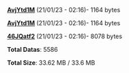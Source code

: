 [**AvjYtd1M**](/data/AvjYtd1M.txt) (21/01/23 - 02:16)- 1164 bytes

[**AvjYtd1M**](/data/AvjYtd1M.txt) (21/01/23 - 02:16)- 1164 bytes

[**46JQatf2**](/data/46JQatf2.txt) (21/01/23 - 02:16)- 8078 bytes

**Total Datas**: 5586

**Total Size**: 33.62 MB / 33.6 MB